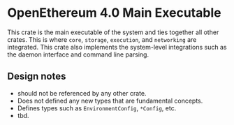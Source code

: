 # OpenEthereum 4.0 Main Executable

This crate is the main executable of the system and ties together all other crates. This is where `core`, `storage`, `execution`, and `networking` are integrated. This crate also implements the system-level integrations such as the daemon interface and command line parsing.

## Design notes
  - should not be referenced by any other crate.
  - Does not defined any new types that are fundamental concepts.
  - Defines types such as `EnvironmentConfig`, `*Config`, etc.
  - tbd.
